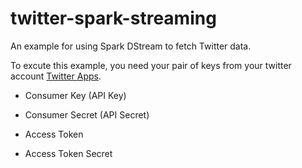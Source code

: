 twitter-spark-streaming
==========================

An example for using Spark DStream to fetch Twitter data.

To excute this example, you need your pair of keys from your twitter account [Twitter Apps](https://apps.twitter.com/).


 * Consumer Key (API Key) 
 * Consumer Secret (API Secret)

 * Access Token
 * Access Token Secret




